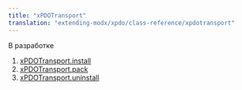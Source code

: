 ```yaml
---
title: "xPDOTransport"
translation: "extending-modx/xpdo/class-reference/xpdotransport"
---
```


В разработке

1. [xPDOTransport.install](extending-modx/xpdo/class-reference/xpdotransport/xpdotransport.install)
2. [xPDOTransport.pack](extending-modx/xpdo/class-reference/xpdotransport/xpdotransport.pack)
3. [xPDOTransport.uninstall](extending-modx/xpdo/class-reference/xpdotransport/xpdotransport.uninstall)
